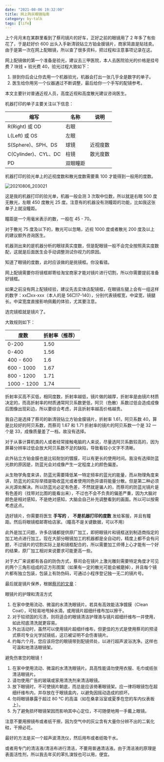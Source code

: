 ```yaml
---
date: "2021-08-06 19:32:00"
title: 网上购买眼镜指南
category: by-talk
tags: [life]
---
```


上个月月末在某群里看到了蔡司镜片的好车，正好之前的眼镜用了 2 年多了有些花了，于是赶好价 600 出头入手新清锐钻立方铂金膜镜片，商家简直是贴钱卖。由于是第一次在网上配眼镜，所以查了很多资料，把过程和注意事项记录在这。

<!-- more -->

网上配镜做的第一个准备是验光，建议去三甲医院，本人去医院验光的价格是挂号费 7 块钱 + 验光费 40，验光过程大致如下：

1. 排到你后会让你去用一个机器验光，机器会打出一张几乎全是数字的单子。
2. 医生给你用另一个仪器通过不断调整，最后给你一个手写的配镜参考。

本文主要针对普通近视人员，高度近视和高度散光建议咨询医生。

机器打印的单子主要关注以下信息：

|  缩写   | 名称  | 说明  |
|  ----  | ----  | ----  |
| R(Right) 或 OD  | 右眼 |  |
| L(Left) 或 OS  | 左眼 |  |
| S(Sphere)、SPH、DS  | 球镜 | 近视度数 |
| C(Cylinder)、CYL、DC  | 柱镜 | 散光度数 |
| PD  | 双眼瞳距 |  |

机器打印的验光单上的近视度数和散光度数需要乘 100 才能得到一般用的度数。

![20210806_203021](https://tva3.sinaimg.cn/large/005ZJ4a1ly1gt7cgqk6eij30vc1sc4f4.jpg)

这是我的机器打印的验光单，机器一般会测 3 次取中位数，所以就是右眼 500 度无散光，左眼 450 度散光 25 度。注意有的机器没有测瞳距的功能，比如我这张单子上就没瞳距。

瞳距是一个用毫米表示的数，一般在 45 - 70。

对于散光 75 度及以下的，散光可以忽略，近视 1000 度或者散光 200 度及以上的建议额外咨询医生。

机器测出来的是机器分析的眼球真实度数，但是配眼镜一般不会完全按照真实度数配，这就是后面医生会手动调整测试你视力的原因。

知道了眼镜的度数，此时应该做的是挑镜框。你没看错。

网上配镜需要你将镜框邮寄给淘宝商家才能对镜片进行切割，所以你需要提前准备好镜框。

如果之前没有网上配镜经验，建议先去实体店配镜框，在眼镜左腿上会有一组这样的数字：xx□xx-xxx（本人的是 56□17-140），分别代表镜框宽，中梁宽，镜腿长。中梁宽度直接影响佩戴的体验，尤其要注意。

选完镜框就是镜片了。

大致规则如下：

|  度数   | 折射率（推荐） |
|  ----  | ----  |
| 0-200 | 1.50 |
| 0-400 | 1.56 |
| 400 - 600 | 1.6 |
| 600 - 1000 | 1.67 |
| 800 - 1200 | 1.71 |
| 1000 - 1200 | 1.74 |

折射率买高不买低，相同度数，折射率越低，镜片做的越厚，折射率是由镜片材质决定的，而高折射率的材质通常阿贝系数更低，阿贝（色散）系数过低会造成成像后图像出现彩边，所以要综合考虑，并且折射率越高价格越贵。

我自己是选择了蔡司的新清锐钻立方铂金膜镜片，折射率 1.61，阿贝系数 40，算是比较好的阿贝系数，而蔡司 1.67 和 1.71 折射率的镜片的阿贝系数一个是 32 一个是 33，成像质量差了一档，故没有选择。

对于从事计算机类的人或者经常接触电脑的人来说，尽量选阿贝系数较高的，因为屏幕分辨率过低会放大阿贝系数不足的缺陷，导致看较小文字不清晰。

此外钻立方铂金膜也是比较耐划的镀膜，可以有更长的使用时间。我没有选择防蓝光款的原因是，防蓝光会对成像产生一定程度上的颜色偏差。

从生物学角度来讲，防蓝光需要降低某一特定频率的蓝光的能量，而从物理角度来讲，防蓝光的实际举措是吸收蓝光或者使用同色异谱将能量分散。但是第二种必须从光源处解决。所以防蓝光必定有色差，不然就是骗人的，而蔡司的防蓝光镜片是有色差的（找带对比图的能看出来），不过也不会不负责的偏差严重，因为大脑对颜色是相对感知，不是绝对感知，大脑会自己补充调整看到的画面。所以可以按需考虑这点。

选好镜片，你需要将医生 **手写的** ， **不是机器打印的度数** 发给客服，并且有瞳距。然后将眼镜框邮寄给店家。（瞳高不是关键数据，可以不用）

此外是加工问题，许多店铺都提供原厂加工，即把眼镜片和镜框送到制造商指定的加工地点进行加工。现在大部分眼镜加工的机器都是全自动的，精度上都不会有问题，不过镜片的切割实际上是和镜框配合的，所以需要加工师傅上心才能有一个好的结果，原厂加工相对来说要求可能更高一些。

对于大厂来说都有各自的防伪方式，蔡司会在镜片上激光雕刻需要特定角度才可见的两个三角形组成的正方形图案（如果有一定的散光可能会被磨掉），并且每个镜片都有独立包装，包装上有防伪码，可通过小程序登记独一无二的镜片号。

最后就是镜片保养，根据[蔡司的文章](https://www.zeiss.com.cn/vision-care/eye-care-professionals/products/other-zeiss-brand-products/lens-cleaning-solutions.html#detail)：


眼镜片的护理和清洁方式

1. 在家中使用流动、微温的水清洗眼镜片。若具有高效能洁净镀膜（Clean Coat），可轻易地甩掉水滴，或用镜片超细纤维布加以擦干。
2. 对于较顽固的污渍，则将适合的眼镜清洁护理液与镜片超细纤维布一并使用，如此彻底清洗就更容易。
3. 外出活动时，虽然可以使用镜片超细纤维布，但更佳的方式是使用蔡司的预浸式蔡司专业光学拭镜纸，这已被证明不会伤害镜片。
4. 约每六个月，您应该将您的眼镜带到配镜师处，以进行超声波浴洗净。这样也可温和地清洁眼镜架。

避免伤害您的眼镜！

1. 在家中使用流动、微温的水清洗眼镜片。具高性能请勿使用衣服、毛巾或纸张清洁眼镜片。
2. 请勿使用广告的玻璃或家用清洗剂来清洁眼镜。
3. 放下眼镜时，不可使镜片朝底，而总是应该倚著眼镜架。应一律将眼镜包在超细纤维布内，并存放在于眼镜盒内，以避免因摇动造成的损坏。
4. 勿将眼镜暴露于超过 80 °C 的高温（如在桑拿浴室或夏季在您的车内仪表板上）。
5. 为了避免损坏眼镜架因而影响其中心定位，不可随便地用一手戴上眼镜。

注意不要用擦镜布或者纸干擦，因为空气中的灰尘含有大量你分辨不出的二氧化硅，干擦必花。

最好的方法是买一个超声波清洗仪，然后用布或者纸吸干水。

或者用专门的清洁液/清洁布进行清洁，不要用普通清洁液。由于清洁液的原理是表面活性剂，所以我去年买的苯扎溴铵也可以用，便宜。